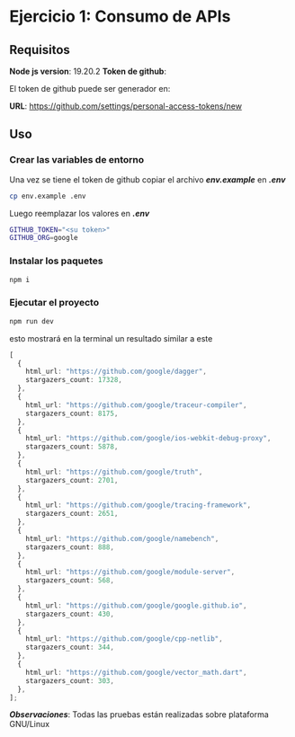 # Ejercicio 1: Consumo de APIs

## Requisitos

**Node js version**: 19.20.2
**Token de github**:

El token de github puede ser generador en:

**URL**: https://github.com/settings/personal-access-tokens/new

## Uso

### Crear las variables de entorno

Una vez se tiene el token de github copiar el archivo **_env.example_** en **_.env_**

```sh
cp env.example .env
```

Luego reemplazar los valores en **_.env_**

```sh
GITHUB_TOKEN="<su token>"
GITHUB_ORG=google
```

### Instalar los paquetes

```sh
npm i
```

### Ejecutar el proyecto

```sh
npm run dev
```

esto mostrará en la terminal un resultado similar a este

```ts
[
  {
    html_url: "https://github.com/google/dagger",
    stargazers_count: 17328,
  },
  {
    html_url: "https://github.com/google/traceur-compiler",
    stargazers_count: 8175,
  },
  {
    html_url: "https://github.com/google/ios-webkit-debug-proxy",
    stargazers_count: 5878,
  },
  {
    html_url: "https://github.com/google/truth",
    stargazers_count: 2701,
  },
  {
    html_url: "https://github.com/google/tracing-framework",
    stargazers_count: 2651,
  },
  {
    html_url: "https://github.com/google/namebench",
    stargazers_count: 888,
  },
  {
    html_url: "https://github.com/google/module-server",
    stargazers_count: 568,
  },
  {
    html_url: "https://github.com/google/google.github.io",
    stargazers_count: 430,
  },
  {
    html_url: "https://github.com/google/cpp-netlib",
    stargazers_count: 344,
  },
  {
    html_url: "https://github.com/google/vector_math.dart",
    stargazers_count: 303,
  },
];
```

**_Observaciones_**: Todas las pruebas están realizadas sobre plataforma GNU/Linux
